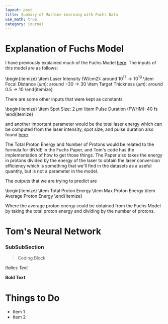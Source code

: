 ```yaml
---
layout: post
title: Summary of Machine Learning with Fuchs Data
use_math: true
category: journal
---
```



# Explanation of Fuchs Model

I have previously explained much of the Fuchs Model [here](https://ronak-n-desai.github.io/osunotebook/22sum5/). The inputs of this model are as follows: 

\begin{itemize}
\item Laser Intensity (W/cm2): around $10^{17} \rightarrow 10^{19}$
\item Focal Distance ($\mu m$): around $-30 \rightarrow 30$
\item Target Thickness ($\mu m$): around $0.5 \rightarrow 10$
\end{itemize}

There are some other inputs that were kept as constants

\begin{itemize}
\item Spot Size: 2 $\mu m$
\item Pulse Duration (FWHM): 40 fs
\end{itemize}

and another important parameter would be the total laser energy which can be computed from the laser intensity, spot size, and pulse duration also found [here](https://ronak-n-desai.github.io/osunotebook/22sum5/). 

The Total Proton Energy and Number of Protons would be related to the formula for dN/dE in the Fuchs Paper, and Tom's code has the implementation of how to get those things. The Paper also takes the energy in protons divided by the energy of the laser to obtain the laser conversion efficiency which is something that we'll find in the datasets as a useful quantity, but is not a parameter in the model. 

The outputs that we are trying to predict are 

\begin{itemize}
\item Total Proton Energy
\item Max Proton Energy
\item Average Proton Energy 
\end{itemize}

Where the average proton energy could be obtained from the Fuchs Model by taking the total proton energy and dividing by the number of protons. 

# Tom's Neural Network



### SubSubSection 

> Coding Block

*Italics Text* 

**Bold Text**

# Things to Do
- Item 1
- Item 2
